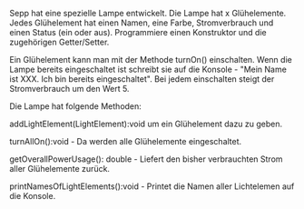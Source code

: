 Sepp hat eine spezielle Lampe entwickelt. Die Lampe hat x  Glühelemente. Jedes Glühelement hat einen Namen, eine Farbe, Stromverbrauch und einen Status (ein oder aus). Programmiere einen Konstruktor und die zugehörigen Getter/Setter.

Ein Glühelement kann man mit der Methode turnOn() einschalten. Wenn die Lampe bereits eingeschaltet ist schreibt sie auf die Konsole - "Mein Name ist XXX. Ich bin bereits eingeschaltet". Bei jedem einschalten steigt der Stromverbrauch um den Wert 5.





Die Lampe hat folgende Methoden:



addLightElement(LightElement):void um ein Glühelement dazu zu geben.



turnAllOn():void - Da werden alle Glühelemente eingeschaltet.



getOverallPowerUsage(): double - Liefert den bisher verbrauchten Strom aller Glühelemente zurück.



printNamesOfLightElements():void - Printet die Namen aller Lichtelemen auf die Konsole. 